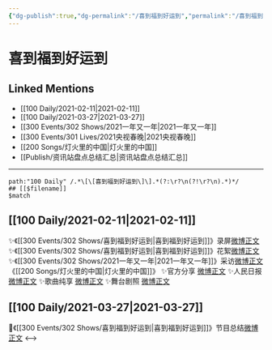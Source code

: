 ```yaml
---
{"dg-publish":true,"dg-permalink":"/喜到福到好运到","permalink":"/喜到福到好运到/","created":"2023-04-09T14:02:38.308+08:00","updated":"2023-04-10T16:38:09.446+08:00"}
---
```


# 喜到福到好运到

## Linked Mentions
- [[100 Daily/2021-02-11\|2021-02-11]]
- [[100 Daily/2021-03-27\|2021-03-27]]
- [[300 Events/302 Shows/2021一年又一年\|2021一年又一年]]
- [[300 Events/301 Lives/2021央视春晚\|2021央视春晚]]
- [[200 Songs/灯火里的中国\|灯火里的中国]]
- [[Publish/资讯站盘点总结汇总\|资讯站盘点总结汇总]]


---

```expander
path:"100 Daily" /.*\[\[喜到福到好运到\]\].*(?:\r?\n(?!\r?\n).*)*/
## [[$filename]]
$match
```
## [[100 Daily/2021-02-11\|2021-02-11]]
✨《[[300 Events/302 Shows/喜到福到好运到\|喜到福到好运到]]》录屏[微博正文](https://m.weibo.cn/6466290670/4603484832021316)
✨《[[300 Events/302 Shows/喜到福到好运到\|喜到福到好运到]]》花絮[微博正文](https://m.weibo.cn/6466290670/4603508613448579)
✨《[[300 Events/302 Shows/2021一年又一年\|2021一年又一年]]》采访[微博正文](https://m.weibo.cn/6466290670/4603501395326408)
《[[200 Songs/灯火里的中国\|灯火里的中国]]》
✨官方分享 [微博正文](https://m.weibo.cn/6466290670/4603535406154364)
✨人民日报 [微博正文](https://m.weibo.cn/6466290670/4603540746014523)
✨歌曲纯享 [微博正文](https://m.weibo.cn/6466290670/4603550997163911)
✨舞台剧照 [微博正文](https://m.weibo.cn/6466290670/4603543861867632)
## [[100 Daily/2021-03-27\|2021-03-27]]
💮《[[300 Events/302 Shows/喜到福到好运到\|喜到福到好运到]]》节目总结[微博正文](https://m.weibo.cn/6466290670/4619327334253288)
<-->